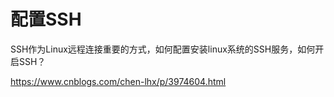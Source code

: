 # 配置SSH

SSH作为Linux远程连接重要的方式，如何配置安装linux系统的SSH服务，如何开启SSH？

<https://www.cnblogs.com/chen-lhx/p/3974604.html>

